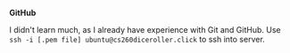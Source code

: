 **GitHub**

I didn't learn much, as I already have experience with Git and GitHub.
Use ```ssh -i [.pem file] ubuntu@cs260diceroller.click``` to ssh into server.